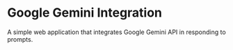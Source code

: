 # Google Gemini Integration
A simple web application that integrates Google Gemini API in responding to prompts.